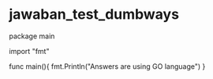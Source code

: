 # jawaban_test_dumbways

package main

import "fmt"

func main(){
  fmt.Println("Answers are using GO language")
}
